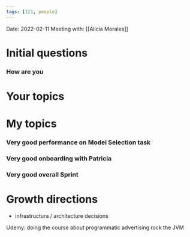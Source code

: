 ```yaml
---
tags: [121, people]
---
```


Date: 2022-02-11
Meeting with: [[Alicia Morales]]

# Initial questions
### How are you

# Your topics

# My topics

### Very good performance on Model Selection task
### Very good onboarding with Patricia
### Very good overall Sprint

# Growth directions

- infrastructura / architecture decisions

Udemy: doing the course about programmatic advertising
rock the JVM
